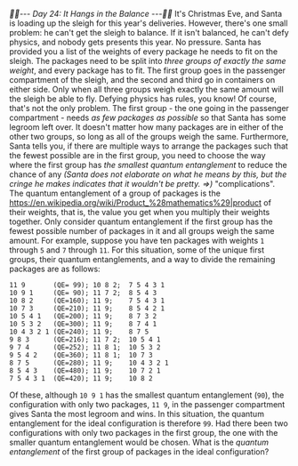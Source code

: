 *:calendar::calendar:--- Day 24: It Hangs in the Balance ---:calendar::calendar:*
It's Christmas Eve, and Santa is loading up the sleigh for this year's deliveries.  However, there's one small problem: he can't get the sleigh to balance.  If it isn't balanced, he can't defy physics, and nobody gets presents this year.
No pressure.
Santa has provided you a list of the weights of every package he needs to fit on the sleigh.  The packages need to be split into *three groups of exactly the same weight*, and every package has to fit.  The first group goes in the passenger compartment of the sleigh, and the second and third go in containers on either side.  Only when all three groups weigh exactly the same amount will the sleigh be able to fly.  Defying physics has rules, you know!
Of course, that's not the only problem.  The first group - the one going in the passenger compartment - needs *as few packages as possible* so that Santa has some legroom left over.  It doesn't matter how many packages are in either of the other two groups, so long as all of the groups weigh the same.
Furthermore, Santa tells you, if there are multiple ways to arrange the packages such that the fewest possible are in the first group, you need to choose the way where the first group has *the smallest quantum entanglement* to reduce the chance of any _(Santa does not elaborate on what he means by this, but the cringe he makes indicates that it wouldn't be pretty. =>)_ "complications".  The quantum entanglement of a group of packages is the <https://en.wikipedia.org/wiki/Product_%28mathematics%29|product> of their weights, that is, the value you get when you multiply their weights together.  Only consider quantum entanglement if the first group has the fewest possible number of packages in it and all groups weigh the same amount.
For example, suppose you have ten packages with weights `1` through `5` and `7` through `11`.  For this situation, some of the unique first groups, their quantum entanglements, and a way to divide the remaining packages are as follows:
```Group 1;             Group 2; Group 3
11 9       (QE= 99); 10 8 2;  7 5 4 3 1
10 9 1     (QE= 90); 11 7 2;  8 5 4 3
10 8 2     (QE=160); 11 9;    7 5 4 3 1
10 7 3     (QE=210); 11 9;    8 5 4 2 1
10 5 4 1   (QE=200); 11 9;    8 7 3 2
10 5 3 2   (QE=300); 11 9;    8 7 4 1
10 4 3 2 1 (QE=240); 11 9;    8 7 5
9 8 3      (QE=216); 11 7 2;  10 5 4 1
9 7 4      (QE=252); 11 8 1;  10 5 3 2
9 5 4 2    (QE=360); 11 8 1;  10 7 3
8 7 5      (QE=280); 11 9;    10 4 3 2 1
8 5 4 3    (QE=480); 11 9;    10 7 2 1
7 5 4 3 1  (QE=420); 11 9;    10 8 2
```
Of these, although `10 9 1` has the smallest quantum entanglement (`90`), the configuration with only two packages, `11 9`, in the passenger compartment gives Santa the most legroom and wins.  In this situation, the quantum entanglement for the ideal configuration is therefore `99`.  Had there been two configurations with only two packages in the first group, the one with the smaller quantum entanglement would be chosen.
What is the *quantum entanglement* of the first group of packages in the ideal configuration?
